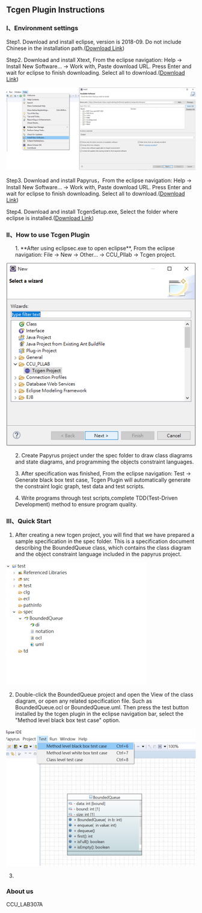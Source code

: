 ## Tcgen Plugin Instructions


### I、Environment settings

Step1.  Download and install eclipse, version is 2018-09. Do not include Chinese in the installation path.([Download Link](https://www.eclipse.org/downloads/download.php?file=/technology/epp/downloads/release/2018-09/R/eclipse-jee-2018-09-win32-x86_64.zip))

Step2.  Download and install Xtext, From the eclipse navigation: Help -> Install New Software... -> Work with, Paste download URL.
Press Enter and wait for eclipse to finish downloading. Select all to download.([Download Link](https://download.eclipse.org/modeling/tmf/xtext/updates/composite/releases/))  

![](/img/HelpInstall3.png)

Step3.  Download and install Papyrus，From the eclipse navigation: Help -> Install New Software... -> Work with, Paste download URL.
Press Enter and wait for eclipse to finish downloading. Select all to download.([Download Link](https://download.eclipse.org/modeling/mdt/papyrus/updates/releases/2018-09/))

Step4.  Download and install TcgenSetup.exe, Select the folder where eclipse is installed.([Download Link](https://drive.google.com/open?id=1YQCuyN-neuGVMSnI0tkjJfIANZYZp-pr))


### II、How to use Tcgen Plugin

<ol start = "1">  
  1.  **After using eclipsec.exe to open eclipse**, From the eclipse navigation: File -> New -> Other... -> CCU_Pllab -> Tcgen project. </ol>  

  ![](/img/tcgen.png)
  
<ol start = "2">  
  2.  Create Papyrus project under the spec folder to draw class diagrams and state diagrams, and programming the objects constraint languages.
</ol>

<ol start = "3">  
  3.  After specification was finished, From the eclipse navigation: Test -> Generate black box test case, Tcgen Plugin will automatically generate the constraint logic graph, test data and test scripts.
</ol>

<ol start = "4">  
  4.  Write programs through test scripts,complete TDD(Test-Driven Development) method to ensure program quality.
</ol>

### III、Quick Start

1.  After creating a new tcgen project, you will find that we have prepared a sample specification in the spec folder.
This is a specification document describing the BoundedQueue class, which contains the class diagram and the object constraint language included in the papyrus project.

![](/img/spec.png)

2.  Double-click the BoundedQueue project and open the View of the class diagram, or open any related specification file. Such as BoundedQueue.ocl or BoundedQueue.uml. Then press the test button installed by the tcgen plugin in the eclipse navigation bar, select the "Method level black box test case" option.  

![](/img/testoption.png)

3.  
### About us

CCU_LAB307A

